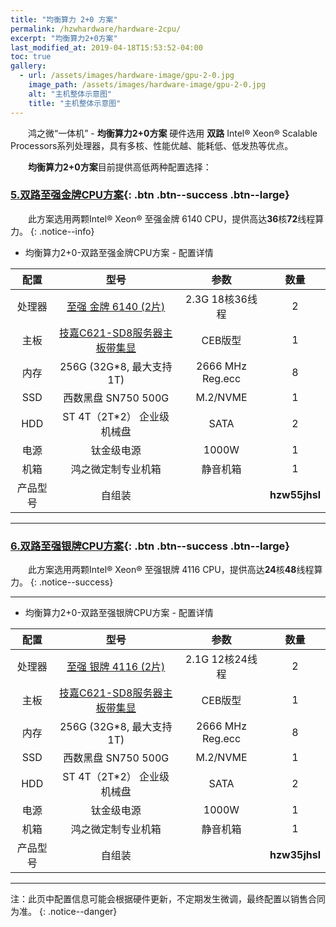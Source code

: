 ```yaml
---
title: "均衡算力 2+0 方案"
permalink: /hzwhardware/hardware-2cpu/
excerpt: "均衡算力2+0方案"
last_modified_at: 2019-04-18T15:53:52-04:00
toc: true
gallery:
  - url: /assets/images/hardware-image/gpu-2-0.jpg
    image_path: /assets/images/hardware-image/gpu-2-0.jpg
    alt: "主机整体示意图"
    title: "主机整体示意图"
---
```


&emsp;&emsp;鸿之微“一体机” - **均衡算力2+0方案** 硬件选用 **双路** Intel® Xeon® Scalable Processors系列处理器，具有多核、性能优越、能耗低、低发热等优点。

&emsp;&emsp;**均衡算力2+0方案**目前提供高低两种配置选择：

### [5.双路至强金牌CPU方案](){: .btn .btn--success .btn--large}

&emsp;&emsp;此方案选用两颗Intel® Xeon® 至强金牌 6140 CPU，提供高达**36**核**72**线程算力。
{: .notice--info}

-  均衡算力2+0-双路至强金牌CPU方案 - 配置详情

| 配置 | 型号 | 参数 | 数量 |
| :---: | :---: | :---: | :---: |
| 处理器 | [至强 金牌 6140 (2片)](https://ark.intel.com/content/www/cn/zh/ark/products/120485/intel-xeon-gold-6140-processor-24-75m-cache-2-30-ghz.html) | 2.3G 18核36线程  | 2 |
| 主板 | [技嘉C621-SD8服务器主板带集显](http://www.gigabyte.cn/FileUpload/CN/KeyFeature/1076/index.html) | CEB版型 | 1 |
| 内存 | 256G (32G*8, 最大支持1T) | 2666 MHz Reg.ecc | 8 |
| SSD | 西数黑盘 SN750 500G | M.2/NVME | 1 |
| HDD | ST 4T（2T*2） 企业级机械盘 | SATA | 2 |
| 电源 |  钛金级电源 | 1000W  | 1 |
| 机箱 | 鸿之微定制专业机箱 | 静音机箱 | 1 |
| 产品型号 |  自组装 |   | **hzw55jhsl**  |

---

### [6.双路至强银牌CPU方案](){: .btn .btn--success .btn--large}

&emsp;&emsp;此方案选用两颗Intel® Xeon® 至强银牌 4116 CPU，提供高达**24**核**48**线程算力。
{: .notice--success}

---

-  均衡算力2+0-双路至强银牌CPU方案 - 配置详情

| 配置 | 型号 | 参数 | 数量 |
| :---: | :---: | :---: | :---: |
| 处理器 | [至强 银牌 4116 (2片)](https://ark.intel.com/content/www/cn/zh/ark/products/120481/intel-xeon-silver-4116-processor-16-5m-cache-2-10-ghz.html) | 2.1G 12核24线程  | 2 |
| 主板 | [技嘉C621-SD8服务器主板带集显](http://www.gigabyte.cn/FileUpload/CN/KeyFeature/1076/index.html) | CEB版型 | 1 |
| 内存 | 256G (32G*8, 最大支持1T) | 2666 MHz Reg.ecc | 8 |
| SSD | 西数黑盘 SN750 500G | M.2/NVME | 1 |
| HDD | ST 4T（2T*2） 企业级机械盘 | SATA | 2 |
| 电源 |  钛金级电源 | 1000W  | 1 |
| 机箱 | 鸿之微定制专业机箱 | 静音机箱 | 1 |
| 产品型号 |  自组装 |   | **hzw35jhsl**  |

---

注：此页中配置信息可能会根据硬件更新，不定期发生微调，最终配置以销售合同为准。
{: .notice--danger}
